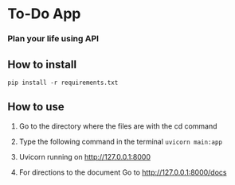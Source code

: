 # To-Do App

### Plan your life using API

## How to install

```
pip install -r requirements.txt
```

## How to use

1.   Go to the directory where the files are with the cd command

2. Type the following command in the terminal
``` uvicorn main:app  ```

3. Uvicorn running on http://127.0.0.1:8000 

4. For directions to the document Go to http://127.0.0.1:8000/docs


